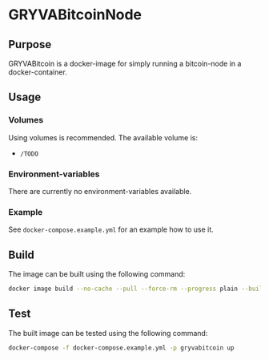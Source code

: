 # GRYVABitcoinNode

## Purpose

GRYVABitcoin is a docker-image for simply running a bitcoin-node in a docker-container.

## Usage

### Volumes

Using volumes is recommended. The available volume is:

- `/TODO`

### Environment-variables

There are currently no environment-variables available.

### Example

See `docker-compose.example.yml` for an example how to use it.

## Build

The image can be built using the following command:

``` sh
docker image build --no-cache --pull --force-rm --progress plain --build-arg EnvironmentStage=Development --tag gryvabitcoin:latest .
```

## Test

The built image can be tested using the following command:

``` sh
docker-compose -f docker-compose.example.yml -p gryvabitcoin up
```
